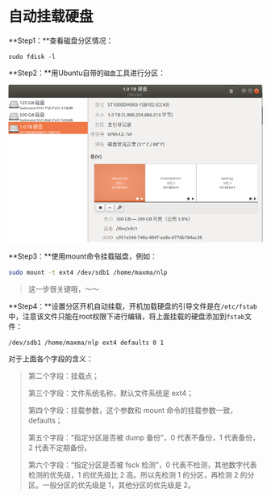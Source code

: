 # 自动挂载硬盘

**Step1：**查看磁盘分区情况：

```
sudo fdisk -l
```

**Step2：**用Ubuntu自带的`磁盘`工具进行分区：

![](https://raw.githubusercontent.com/anxiang1836/FigureBed/master/img/20200505123655.png)

**Step3：**使用mount命令挂载磁盘，例如：

```bash
sudo mount -t ext4 /dev/sdb1 /home/maxma/nlp
```

> 这一步很关键哦，～～

**Step4：**设置分区开机自动挂载，开机加载硬盘的引导文件是在`/etc/fstab`中，注意该文件只能在root权限下进行编辑，将上面挂载的硬盘添加到`fstab`文件：

```
/dev/sdb1 /home/maxma/nlp ext4 defaults 0 1
```

对于上面各个字段的含义：

> 第二个字段：挂载点；
>
> 第三个字段：文件系统名称，默认文件系统是 ext4；
>
> 第四个字段：挂载参数，这个参数和 mount 命令的挂载参数一致，defaults；
>
> 第五个字段：“指定分区是否被 dump 备份”，0 代表不备份，1 代表备份，2 代表不定期备份。
>
> 第六个字段：“指定分区是否被 fsck 检测”，0 代表不检测，其他数字代表检测的优先级，1 的优先级比 2 高。所以先检测 1 的分区，再检测 2 的分区。一般分区的优先级是 1，其他分区的优先级是 2。

